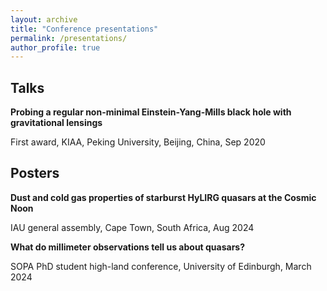 ```yaml
---
layout: archive
title: "Conference presentations"
permalink: /presentations/
author_profile: true
---
```


Talks
-----
**Probing a regular non-minimal Einstein-Yang-Mills black hole with gravitational lensings**

First award, KIAA, Peking University, Beijing, China, Sep 2020

Posters
-----
**Dust and cold gas properties of starburst HyLIRG quasars at the Cosmic Noon**

IAU general assembly, Cape Town, South Africa, Aug 2024

**What do millimeter observations tell us about quasars?**

SOPA PhD student high-land conference, University of Edinburgh, March 2024
